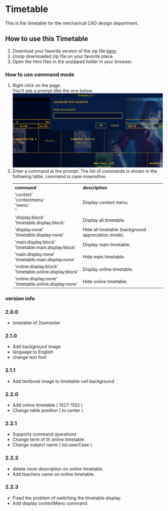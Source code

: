 # Timetable

<div>This is the timetable for the mechanical CAD design department.</div>

## How to use this Timetable
<ol>
  <li>Download your favorite version of the zip file <a href="https://github.com/UtusemiUltimate-of-the-darkness/timetable/releases">here</a>.</li>
  <li>Unzip downloaded zip file on your favorite place.</li>
  <li>Open the html files in the unzipped folder in your browser.</li>
</ol>

### How to use command mode
<ol>
  <li>
    <div>Right click on the page.</div>
    <div>You'll see a prompt lilke the one below.</div>
    <div>
      <img src="img/html/displayPrompt.png" width="500px">
    </div>
  </li>
  <li>
    <div>Enter a command at the prompt. The list of commands is shown in the following table. command is case-insensitive.</div>
    <table>
      <tr>
        <th>command</th>
        <th>description</th>
      </tr>
      <tr>
        <td>
          <div>'context'</div>
          <div>'contextmenu'</div>
          <div>'menu'</div>
          <div>''</div>
        </td>
        <td>Display context menu.</td>
      </tr>
      <tr>
        <td>
          <div>'display:block'</div>
          <div>'timetable.display:block'</div>
        </td>
        <td>Display all timetable.</td>
      </tr>
      <tr>
        <td>
          <div>'display:none'</div>
          <div>'timetable.display:none'</div>
        </td>
        <td>Hide all timetable (background appreciation mode).</td>
      </tr>
      <tr>
        <td>
          <div>'main.display:block'</div>
          <div>'timetable.main.display:block'</div>
        </td>
        <td>Display main timetable.</td>
      </tr>
      <tr>
        <td>
          <div>'main.display:none'</div>
          <div>'timetable.main.display:none'</div>
        </td>
        <td>Hide main timetable.</td>
      </tr>
      <tr>
        <td>
          <div>'online.display:block'</div>
          <div>'timetable.online.display:block'</div>
        </td>
        <td>Display online timetable.</td>
      </tr>
      <tr>
        <td>
          <div>'online.display:none'</div>
          <div>'timetable.online.display:none'</div>
        </td>
        <td>Hide online timetable.</td>
      </tr>
    </table>
  </li>
</ol>

### version info

### 2.0.0
<ul>
  <li>timetable of 2semester</li>
</ul>

### 2.1.0
<ul>
  <li>Add background image</li>
  <li>language to English</li>
  <li>change text font</li>
</ul>

### 2.1.1
<ul>
  <li>Add textbook image to timetable cell background</li>
</ul>

### 2.2.0
<ul>
  <li>Add online timetable ( 1027-1102 )</li>
  <li>Change table position ( to center ) </li>
</ul>

### 2.2.1
<ul>
  <li>Supports command operations</li>
  <li>Change term of th online timetable</li>
  <li>Change subject name ( toLowerCase ).
</ul>

### 2.2.2
<ul>
  <li>delete room description on online timetable.</li>
  <li>Add teachers name on online timetable.</li>
</ul>

### 2.2.3
<ul>
  <li>Fixed the problem of switching the timetable display.</li>
  <li>Add display contextMenu command.</li>
</ul>



